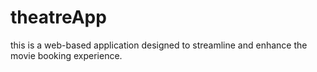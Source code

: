 # theatreApp
this is a web-based application designed to streamline and enhance the movie booking experience. 
